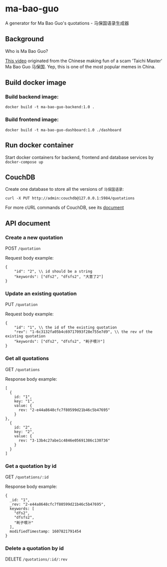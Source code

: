 # ma-bao-guo
A generator for Ma Bao Guo's quotations - 马保国语录生成器

## Background
Who is Ma Bao Guo?

[This video](https://www.youtube.com/watch?v=09NYiVVmnJE) originated from the Chinese making fun of a scam 'Taichi Master' Ma Bao Guo 马保国.
Yep, this is one of the most popular memes in China.

## Build docker image
### Build backend image:
```
docker build -t ma-bao-guo-backend:1.0 .
```
### Build frontend image:
```
docker build -t ma-bao-guo-dashboard:1.0 ./dashboard
```

## Run docker container
Start docker containers for backend, frontend and database services by `docker-compose up`

## CouchDB
Create one database to store all the versions of `马保国语录`:

`curl -X PUT http://admin:couchdb@127.0.0.1:5984/quotations`

For more cURL commands of CouchDB, see its [document](https://docs.couchdb.org/en/stable/intro/curl.html)

## API document
### Create a new quotation
POST `/quotation`

Request body example:
```
{
    "id": "2", \\ id should be a string
    "keywords": ["dfs2", "dfsfs2", "大意了2"]
}
```

### Update an existing quotation
PUT `/quotation`

Request body example:
```
{
    "id": "1", \\ the id of the existing quotation
    "rev": "1-6c3132fa05b4c69717093f28e755e7d9", \\ the rev of the existing quotation
    "keywords": ["dfs2", "dfsfs2", "耗子喂汁"]
}
```

### Get all quotations
GET `/quotations`

Response body example:
```
[
  {
    id: "1",
    key: "1",
    value: {
      rev: "2-e44a8648cfc7f80599d21b46c5b47695"
    }
},
  {
    id: "2",
    key: "2",
    value: {
      rev: "3-13b4c27abe1c4846e05691386c130736"
    }
  }
]
```

### Get a quotation by id
GET `/quotations/:id`

Response body example:
```
{
  _id: "1",
  _rev: "2-e44a8648cfc7f80599d21b46c5b47695",
  keywords: [
    "dfs2",
    "dfsfs2",
    "耗子喂汁"
  ],
  modifiedTimestamp: 1607821791454
}
```

### Delete a quotation by id
DELETE `/quotations/:id/:rev`
